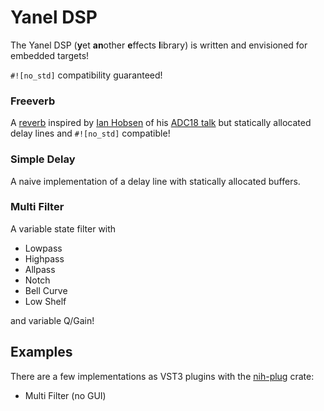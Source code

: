 # Yanel DSP
The Yanel DSP (**y**et **an**other **e**ffects **l**ibrary) is
written and envisioned for embedded targets!

 `#![no_std]` compatibility guaranteed!

### Freeverb
A [reverb](https://github.com/irh/freeverb-rs/) inspired by [Ian Hobsen](https://github.com/irh) of his [ADC18 talk](https://www.youtube.com/watch?v=Yom9E-67bdI) but statically allocated delay lines and `#![no_std]` compatible!

### Simple Delay
A naive implementation of a delay line with statically allocated buffers.

### Multi Filter
A variable state filter with
- Lowpass
- Highpass
- Allpass
- Notch
- Bell Curve
- Low Shelf

and variable Q/Gain!

## Examples
There are a few implementations as VST3 plugins with the [nih-plug](https://github.com/robbert-vdh/nih-plug) crate:
- Multi Filter (no GUI)